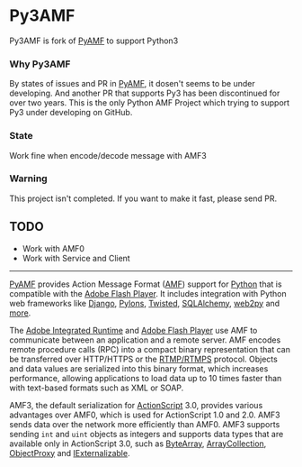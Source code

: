 # Py3AMF
Py3AMF is fork of [PyAMF](https://github.com/hydralabs/pyamf) to support Python3

### Why Py3AMF
By states of issues and PR in [PyAMF](https://github.com/hydralabs/pyamf), it dosen't seems to be under developing.
And another PR that supports Py3 has been discontinued for over two years.
This is the only Python AMF Project which trying to support Py3 under developing on GitHub.

### State
Work fine when encode/decode message with AMF3

### Warning
This project isn't completed.
If you want to make it fast, please send PR.

## TODO
- Work with AMF0
- Work with Service and Client

------------------------------------------------------

[PyAMF](http://www.pyamf.org) provides Action Message Format ([AMF](http://en.wikipedia.org/wiki/Action_Message_Format)) support for [Python](http://python.org) that is compatible with the [Adobe Flash Player](http://en.wikipedia.org/wiki/Flash_Player). It includes integration with Python web frameworks like [Django](http://djangoproject.com), [Pylons](http://pylonshq.com), [Twisted](http://twistedmatrix.com), [SQLAlchemy](http://sqlalchemy.org), [web2py](http://www.web2py.com) and [more](http://pyamf.org/tutorials/index.html).

The [Adobe Integrated Runtime](http://en.wikipedia.org/wiki/Adobe_AIR) and [Adobe Flash Player](http://en.wikipedia.org/wiki/Flash_Player) use AMF to communicate between an application and a remote server. AMF encodes remote procedure calls (RPC) into a compact binary representation that can be transferred over HTTP/HTTPS or the [RTMP/RTMPS](http://en.wikipedia.org/wiki/Real_Time_Messaging_Protocol) protocol. Objects and data values are serialized into this binary format, which increases performance, allowing applications to load data up to 10 times faster than with text-based formats such as XML or SOAP.

AMF3, the default serialization for [ActionScript](http://dev.pyamf.org/wiki/ActionScript) 3.0, provides various advantages over AMF0, which is used for ActionScript 1.0 and 2.0. AMF3 sends data over the network more efficiently than AMF0. AMF3 supports sending `int` and `uint` objects as integers and supports data types that are available only in ActionScript 3.0, such as [ByteArray](http://dev.pyamf.org/wiki/ByteArray), [ArrayCollection](http://dev.pyamf.org/wiki/ArrayCollection), [ObjectProxy](http://dev.pyamf.org/wiki/ObjectProxy) and [IExternalizable](http://dev.pyamf.org/wiki/IExternalizable).
